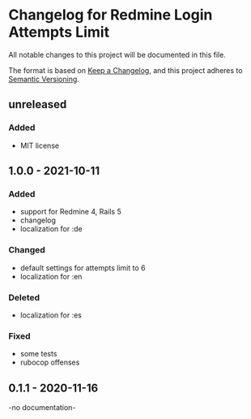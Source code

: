 # Changelog for Redmine Login Attempts Limit

All notable changes to this project will be documented in this file.

The format is based on [Keep a Changelog](https://keepachangelog.com/en/1.0.0/),
and this project adheres to [Semantic Versioning](https://semver.org/spec/v2.0.0.html).

## unreleased

### Added

* MIT license 

## 1.0.0 - 2021-10-11

### Added

* support for Redmine 4, Rails 5
* changelog
* localization for :de

### Changed

* default settings for attempts limit to 6
* localization for :en

### Deleted

* localization for :es

### Fixed

* some tests
* rubocop offenses

## 0.1.1 - 2020-11-16

-no documentation-